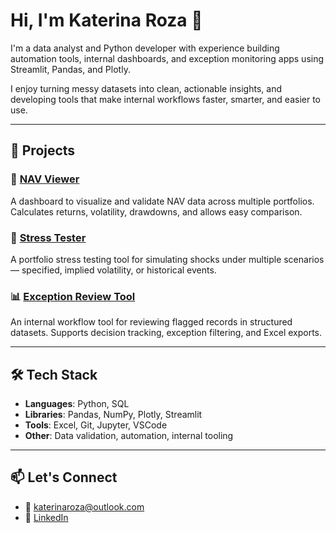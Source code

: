 # Hi, I'm Katerina Roza 👋

I'm a data analyst and Python developer with experience building automation tools, internal dashboards, and exception monitoring apps using Streamlit, Pandas, and Plotly.

I enjoy turning messy datasets into clean, actionable insights, and developing tools that make internal workflows faster, smarter, and easier to use.

---

## 🔧 Projects

### 🚀 [NAV Viewer](https://github.com/katerinaroza/nav-viewer)
A dashboard to visualize and validate NAV data across multiple portfolios. Calculates returns, volatility, drawdowns, and allows easy comparison.

### 🧪 [Stress Tester](https://github.com/katerinaroza/stress-tester)
A portfolio stress testing tool for simulating shocks under multiple scenarios — specified, implied volatility, or historical events.

### 📊 [Exception Review Tool](https://github.com/katerinaroza/exception-review-tool)
An internal workflow tool for reviewing flagged records in structured datasets. Supports decision tracking, exception filtering, and Excel exports.

---

## 🛠 Tech Stack

- **Languages**: Python, SQL
- **Libraries**: Pandas, NumPy, Plotly, Streamlit
- **Tools**: Excel, Git, Jupyter, VSCode
- **Other**: Data validation, automation, internal tooling

---

## 📫 Let's Connect

- 📧 [katerinaroza@outlook.com](mailto:katerinaroza@outlook.com)
- 🔗 [LinkedIn](https://www.linkedin.com/in/katerinaroza)